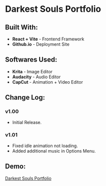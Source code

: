 # Darkest Souls Portfolio

## Built With: 
- **React + Vite** - Frontend Framework
- **Github.io** - Deployment Site

## Softwares Used:
- **Krita** - Image Editor
- **Audacity** - Audio Editor
- **CapCut** - Animation + Video Editor

## Change Log:
### v1.00
- Initial Release.

### v1.01
- Fixed idle animation not loading.
- Added additional music in Options Menu.

## Demo:
[Darkest Souls Portfolio](https://giavinh19.github.io/darkest-souls-portfolio/)
